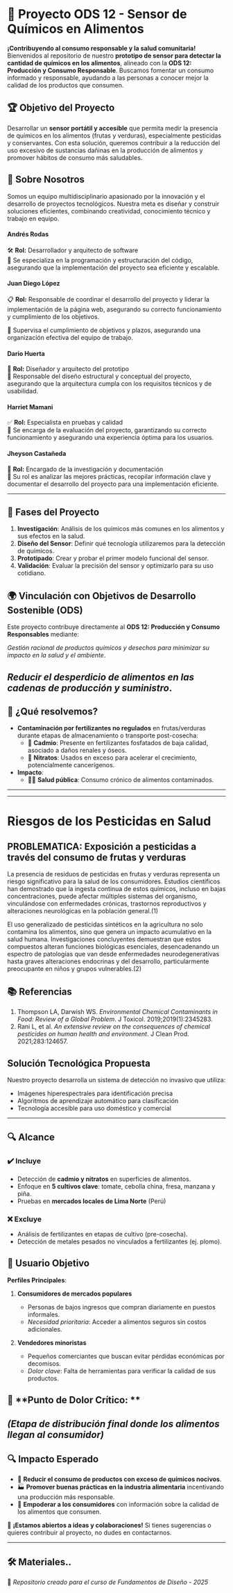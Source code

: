 # 🥦 Proyecto ODS 12 - Sensor de Químicos en Alimentos  

**¡Contribuyendo al consumo responsable y la salud comunitaria!**  
Bienvenidos al repositorio de nuestro **prototipo de sensor para detectar la cantidad de químicos en los alimentos**, alineado con la **ODS 12: Producción y Consumo Responsable**. Buscamos fomentar un consumo informado y responsable, ayudando a las personas a conocer mejor la calidad de los productos que consumen.  

## 🏆 Objetivo del Proyecto  
Desarrollar un **sensor portátil y accesible** que permita medir la presencia de químicos en los alimentos (frutas y verduras), especialmente pesticidas y conservantes. Con esta solución, queremos contribuir a la reducción del uso excesivo de sustancias dañinas en la producción de alimentos y promover hábitos de consumo más saludables.  

## 👥 Sobre Nosotros  

Somos un equipo multidisciplinario apasionado por la innovación y el desarrollo de proyectos tecnológicos. Nuestra meta es diseñar y construir soluciones eficientes, combinando creatividad, conocimiento técnico y trabajo en equipo.    

#### **Andrés Rodas**  
🛠 **Rol:** Desarrollador y arquitecto de software  
📌 Se especializa en la programación y estructuración del código, asegurando que la implementación del proyecto sea eficiente y escalable.  

#### **Juan Diego López**  
📋 **Rol:** Responsable de coordinar el desarrollo del proyecto y liderar la implementación de la página web, asegurando su correcto funcionamiento y cumplimiento de los objetivos.  

📌 Supervisa el cumplimiento de objetivos y plazos, asegurando una organización efectiva del equipo de trabajo.  

#### **Dario Huerta**  
🎨 **Rol:** Diseñador y arquitecto del prototipo  
📌 Responsable del diseño estructural y conceptual del proyecto, asegurando que la arquitectura cumpla con los requisitos técnicos y de usabilidad.  

#### **Harriet Mamani**  
✅ **Rol:** Especialista en pruebas y calidad  
📌 Se encarga de la evaluación del proyecto, garantizando su correcto funcionamiento y asegurando una experiencia óptima para los usuarios.  

#### **Jheyson Castañeda**  
📖 **Rol:** Encargado de la investigación y documentación  
📌 Su rol es analizar las mejores prácticas, recopilar información clave y documentar el desarrollo del proyecto para una implementación eficiente.  

---

## 📌 Fases del Proyecto  
1. **Investigación**: Análisis de los químicos más comunes en los alimentos y sus efectos en la salud.  
2. **Diseño del Sensor**: Definir qué tecnología utilizaremos para la detección de químicos.  
3. **Prototipado**: Crear y probar el primer modelo funcional del sensor.  
4. **Validación**: Evaluar la precisión del sensor y optimizarlo para su uso cotidiano.  

## 🌍 **Vinculación con Objetivos de Desarrollo Sostenible (ODS)**  
Este proyecto contribuye directamente al **ODS 12: Producción y Consumo Responsables** mediante:  

  *Gestión racional de productos químicos y desechos para minimizar su impacto en la salud y el ambiente*.  

  *Reducir el desperdicio de alimentos en las cadenas de producción y suministro*.
---

## 🚨  **¿Qué resolvemos?**  
- **Contaminación por fertilizantes no regulados** en frutas/verduras durante etapas de almacenamiento o transporte post-cosecha:  
  - 🧪 **Cadmio**: Presente en fertilizantes fosfatados de baja calidad, asociado a daños renales y óseos.  
  - 🌱 **Nitratos**: Usados en exceso para acelerar el crecimiento, potencialmente cancerígenos.  
- **Impacto**:  
  - 👩🌾 **Salud pública**: Consumo crónico de alimentos contaminados.  

---
---
# Riesgos de los Pesticidas en Salud

## PROBLEMATICA: Exposición a pesticidas a través del consumo de frutas y verduras
    
La presencia de residuos de pesticidas en frutas y verduras representa un riesgo significativo para la salud de los consumidores. Estudios científicos han demostrado que la ingesta continua de estos químicos, incluso en bajas concentraciones, puede afectar múltiples sistemas del organismo, vinculándose con enfermedades crónicas, trastornos reproductivos y alteraciones neurológicas en la población general.(1)


El uso generalizado de pesticidas sintéticos en la agricultura no solo contamina los alimentos, sino que genera un impacto acumulativo en la salud humana. Investigaciones concluyentes demuestran que estos compuestos alteran funciones biológicas esenciales, desencadenando un espectro de patologías que van desde enfermedades neurodegenerativas hasta graves alteraciones endocrinas y del desarrollo, particularmente preocupante en niños y grupos vulnerables.(2)

## 📚 Referencias
1. Thompson LA, Darwish WS. *Environmental Chemical Contaminants in Food: Review of a Global Problem*. J Toxicol. 2019;2019(1):2345283.  
2. Rani L, et al. *An extensive review on the consequences of chemical pesticides on human health and environment*. J Clean Prod. 2021;283:124657.

## Solución Tecnológica Propuesta

Nuestro proyecto desarrolla un sistema de detección no invasivo que utiliza:
- Imágenes hiperespectrales para identificación precisa
- Algoritmos de aprendizaje automático para clasificación
- Tecnología accesible para uso doméstico y comercial
---
## 🔍 Alcance  

### ✔️ **Incluye**  
- Detección de **cadmio y nitratos** en superficies de alimentos.  
- Enfoque en **5 cultivos clave**: tomate, cebolla china, fresa, manzana y piña.  
- Pruebas en **mercados locales de Lima Norte** (Perú)
### ❌ **Excluye**  
- Análisis de fertilizantes en etapas de cultivo (pre-cosecha).  
- Detección de metales pesados no vinculados a fertilizantes (ej. plomo). 

## 👥 **Usuario Objetivo**  
**Perfiles Principales**:  
1. **Consumidores de mercados populares**  
   - Personas de bajos ingresos que compran diariamente en puestos informales.  
   - *Necesidad prioritaria*: Acceder a alimentos seguros sin costos adicionales.  

2. **Vendedores minoristas**  
   - Pequeños comerciantes que buscan evitar pérdidas económicas por decomisos.  
   - *Dolor clave*: Falta de herramientas para verificar la calidad de sus productos.  

## 🚛 **Punto de Dolor Crítico: **  
*(Etapa de distribución final donde los alimentos llegan al consumidor)* 
---


## 🔍 Impacto Esperado  
- 🌱 **Reducir el consumo de productos con exceso de químicos nocivos**.  
- 🏭 **Promover buenas prácticas en la industria alimentaria** incentivando una producción más responsable.  
- 📢 **Empoderar a los consumidores** con información sobre la calidad de los alimentos que consumen.  

📢 **¡Estamos abiertos a ideas y colaboraciones!** Si tienes sugerencias o quieres contribuir al proyecto, no dudes en contactarnos.  


---
## 🛠️ Materiales..
🔗 *Repositorio creado para el curso de Fundamentos de Diseño - 2025*
